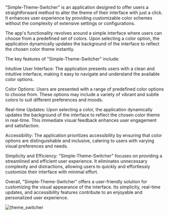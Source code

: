 "Simple-Theme-Switcher" is an application designed to offer users a straightforward method to alter the theme of their interface with just a click. It enhances user experience by providing customizable color schemes without the complexity of extensive settings or configurations.

The app's functionality revolves around a simple interface where users can choose from a predefined set of colors. Upon selecting a color option, the application dynamically updates the background of the interface to reflect the chosen color theme instantly.

The key features of "Simple-Theme-Switcher" include:

Intuitive User Interface: The application presents users with a clean and intuitive interface, making it easy to navigate and understand the available color options.

Color Options: Users are presented with a range of predefined color options to choose from. These options may include a variety of vibrant and subtle colors to suit different preferences and moods.

Real-time Updates: Upon selecting a color, the application dynamically updates the background of the interface to reflect the chosen color theme in real-time. This immediate visual feedback enhances user engagement and satisfaction.

Accessibility: The application prioritizes accessibility by ensuring that color options are distinguishable and inclusive, catering to users with varying visual preferences and needs.

Simplicity and Efficiency: "Simple-Theme-Switcher" focuses on providing a streamlined and efficient user experience. It eliminates unnecessary complexity and distractions, allowing users to quickly and effortlessly customize their interface with minimal effort.

Overall, "Simple-Theme-Switcher" offers a user-friendly solution for customizing the visual appearance of the interface. Its simplicity, real-time updates, and accessibility features contribute to an enjoyable and personalized user experience.


![theme_switcher](https://github.com/sheikhamir1/Simple-Theme-Switcher/assets/142705849/538d2e4b-0a5a-4b73-b45a-079c94e76cb6)
